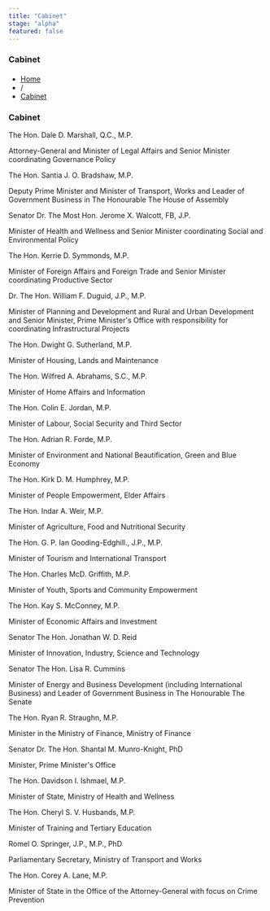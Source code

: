 ```yaml
---
title: "Cabinet"
stage: "alpha"
featured: false
---
```


### Cabinet

####

- [Home](https://www.gov.bb/)
- /
- [Cabinet](https://www.gov.bb/cabinet)

  
  

### Cabinet

The Hon. Dale D. Marshall, Q.C., M.P.

Attorney-General and Minister of Legal Affairs and Senior Minister coordinating Governance Policy

The Hon. Santia J. O. Bradshaw, M.P.

Deputy Prime Minister and Minister of Transport, Works and Leader of Government Business in The Honourable The House of Assembly

Senator Dr. The Most Hon. Jerome X. Walcott, FB, J.P.

Minister of Health and Wellness and Senior Minister coordinating Social and Environmental Policy

The Hon. Kerrie D. Symmonds, M.P.

Minister of Foreign Affairs and Foreign Trade and Senior Minister coordinating Productive Sector

Dr. The Hon. William F. Duguid, J.P., M.P.

Minister of Planning and Development and Rural and Urban Development and Senior Minister, Prime Minister's Office with responsibility for coordinating Infrastructural Projects

The Hon. Dwight G. Sutherland, M.P.

Minister of Housing, Lands and Maintenance

The Hon. Wilfred A. Abrahams, S.C., M.P.

Minister of Home Affairs and Information

The Hon. Colin E. Jordan, M.P.

Minister of Labour, Social Security and Third Sector

The Hon. Adrian R. Forde, M.P.

Minister of Environment and National Beautification, Green and Blue Economy

The Hon. Kirk D. M. Humphrey, M.P.

Minister of People Empowerment, Elder Affairs

The Hon. Indar A. Weir, M.P.

Minister of Agriculture, Food and Nutritional Security

The Hon. G. P. Ian Gooding-Edghill., J.P., M.P.

Minister of Tourism and International Transport

The Hon. Charles McD. Griffith, M.P.

Minister of Youth, Sports and Community Empowerment

The Hon. Kay S. McConney, M.P.

Minister of Economic Affairs and Investment

Senator The Hon. Jonathan W. D. Reid

Minister of Innovation, Industry, Science and Technology

Senator The Hon. Lisa R. Cummins

Minister of Energy and Business Development (including International Business) and Leader of Government Business in The Honourable The Senate

The Hon. Ryan R. Straughn, M.P.

Minister in the Ministry of Finance, Ministry of Finance

Senator Dr. The Hon. Shantal M. Munro-Knight, PhD

Minister, Prime Minister's Office

The Hon. Davidson I. Ishmael, M.P.

Minister of State, Ministry of Health and Wellness

The Hon. Cheryl S. V. Husbands, M.P.

Minister of Training and Tertiary Education

Romel O. Springer, J.P., M.P., PhD

Parliamentary Secretary, Ministry of Transport and Works

The Hon. Corey A. Lane, M.P.

Minister of State in the Office of the Attorney-General with focus on Crime Prevention